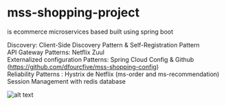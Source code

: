 # mss-shopping-project
 is ecommerce microservices based built using spring boot 
 
Discovery: Client-Side Discovery Pattern & Self-Registration Pattern  
API Gateway Patterns: Netflix Zuul  
Externalized configuration Patterns: Spring Cloud Config & Github (https://github.com/dfourcfive/mss-shopping-config)    
Reliability Patterns : Hystrix de Netflix  (ms-order and ms-recommendation)  
Session Management with redis database  


![alt text](https://gm1.ggpht.com/9higrHJvfMqbq7tse6B9axa1jIM1jFXdcZSec9lsTEN8tdFm2LX7_JkjLdMuj436mDM_TgrRkic-Cx7IWYT8GuSXH1JRcuRh5Gj_txrvQOKD3WpecjM5Hh7QKdLm3M08PTwIivoxfRFmBm0E9GRowrQcpn0x4m9XbSTAim7W8SYxFwGRedpYqL0rYr5af9wnqw7Bmmw4DQAEeUw4YlPoLzcsKa7tXIeJVs4cERtWwJqzUu6EJ3rNVLoM-e3aH-f9zceGpLOISradrfrDM19QrGrGGdebBMIer7PvXP2jW1hgw7gA7Rl9jNVwJWrBCq8eGNWG9eFS4RpTPP06RkU1zlNXQrPzLoUleLydXF9NUnrWTOBLn1X9E7Fj_TXbqvm70ezoXqB-GYYfyko8bSbMargTESWvSI66udx6TKTzdxWSZXXfTrvV7oBPVF7jgiHg1e9rzT1dp1zFXp33gtOS5_vdJHUA2zSz5dxywjRVbJd3A3CH1ZcRX6mtcw40S6PmV1q7pB81Qnp1sTKtVB6r5hFmT-gu4Foyw6zjX6rbqdwREvb3ydFE7zZjv9SAyjDPiLAtPkG9NnN4ns_yQiYxlXEq5K1A4J1Z8JFOoUJ8jjtxLG0Lu2XTqNSp_MctiszNhETqRjlk-TGLliuXK-5VPE2OcDoEl6JI5KvHbWjHPoopXNr_18sy9XhAR3lSskRV1MWfAVzMhaHl-hpAgaD0PRi_JZOxRAzw9EBaaZcR6FE=s0-l75-ft-l75-ft)
